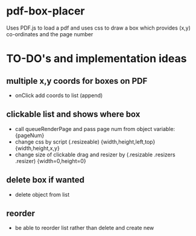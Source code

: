 # pdf-box-placer
Uses PDF.js to load a pdf and uses css to draw a box which provides (x,y) co-ordinates and the page number


# TO-DO's and implementation ideas

## multiple x,y coords for boxes on PDF
- onClick add coords to list (append)

## clickable list and shows where box 
- call queueRenderPage and pass page num from object variable: {pageNum}
- change css by script (.resizeable) {width,height,left,top} {width,height,x,y}
- change size of clickable drag and resizer by (.resizable .resizers .resizer) {width=0,height=0}

## delete box if wanted
- delete object from list

## reorder
- be able to reorder list rather than delete and create new
